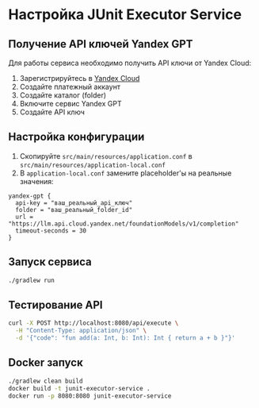 # Настройка JUnit Executor Service

## Получение API ключей Yandex GPT

Для работы сервиса необходимо получить API ключи от Yandex Cloud:

1. Зарегистрируйтесь в [Yandex Cloud](https://cloud.yandex.ru/)
2. Создайте платежный аккаунт
3. Создайте каталог (folder)
4. Включите сервис Yandex GPT
5. Создайте API ключ

## Настройка конфигурации

1. Скопируйте `src/main/resources/application.conf` в `src/main/resources/application-local.conf`
2. В `application-local.conf` замените placeholder'ы на реальные значения:

```hocon
yandex-gpt {
  api-key = "ваш_реальный_api_ключ"
  folder = "ваш_реальный_folder_id"
  url = "https://llm.api.cloud.yandex.net/foundationModels/v1/completion"
  timeout-seconds = 30
}
```

## Запуск сервиса

```bash
./gradlew run
```

## Тестирование API

```bash
curl -X POST http://localhost:8080/api/execute \
  -H "Content-Type: application/json" \
  -d '{"code": "fun add(a: Int, b: Int): Int { return a + b }"}'
```

## Docker запуск

```bash
./gradlew clean build
docker build -t junit-executor-service .
docker run -p 8080:8080 junit-executor-service
```
